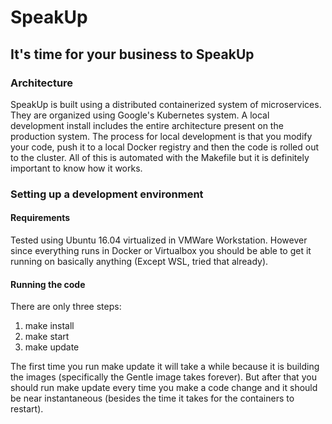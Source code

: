 # SpeakUp
## It's time for your business to SpeakUp 
### Architecture
SpeakUp is built using a distributed containerized system of microservices.
They are organized using Google's Kubernetes system. A local development install includes the entire architecture present on the production system. The process for local development is that you modify your code, push it to a local Docker registry and then the code is rolled out to the cluster. All of this is automated with the Makefile but it is definitely important to know how it works.

### Setting up a development environment
#### Requirements
Tested using Ubuntu 16.04 virtualized in VMWare Workstation. However since everything runs in Docker or Virtualbox you should be able to get it running on basically anything (Except WSL, tried that already).
#### Running the code
There are only three steps:
1. make install
1. make start
1. make update

The first time you run make update it will take a while because it is building the images (specifically the Gentle image takes forever). But after that you should run make update every time you make a code change and it should be near instantaneous (besides the time it takes for the containers to restart).
